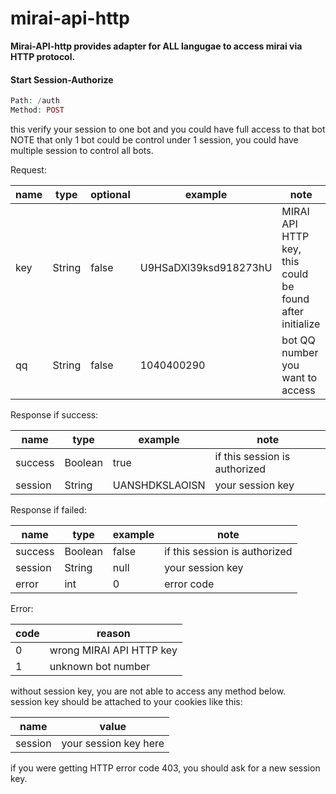 # mirai-api-http

<b>
Mirai-API-http provides adapter for ALL langugae to access mirai via HTTP protocol.<br>
</b>
  

#### Start Session-Authorize

```php
Path: /auth
Method: POST
```
this verify your session to one bot and you could have full access to that bot<br>
NOTE that only 1 bot could be control under 1 session, you could have multiple session to control all bots.

Request:<br>

|  name    | type | optional|example|note|
| --- | --- | --- | --- | --- |
| key  |  String |false|U9HSaDXl39ksd918273hU|MIRAI API HTTP key, this could be found after initialize|
| qq   |  String |false|1040400290|bot QQ number you want to access|

 
Response if success:<br>

|  name    | type | example|note|
| --- | --- | ---  | --- |
| success |Boolean |true|if this session is authorized|
| session |String |UANSHDKSLAOISN|your session key|


Response if failed:<br>

|  name    | type | example|note|
| --- | --- | ---  | --- |
| success |Boolean |false|if this session is authorized|
| session |String |null|your session key|
| error |int |0|error code|

Error:<br>

|  code    | reason|
| --- | --- |
| 0 | wrong MIRAI API HTTP key |
| 1 | unknown bot number |


 without session key, you are not able to access any method below.</br>
 session key should be attached to your cookies like this:
 
 |  name    | value |
 | --- | --- |
 | session |your session key here |
 
 if you were getting HTTP error code 403, you should ask for a new session key.